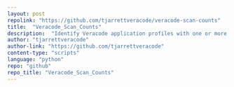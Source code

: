 ```yaml
---
layout: post
repolink: "https://github.com/tjarrettveracode/veracode-scan-counts"
title:  "Veracode_Scan_Counts"
description:  "Identify Veracode application profiles with one or more static scans in an incomplete state."
author: "tjarrettveracode"
author-link: "https://github.com/tjarrettveracode"
content-type: "scripts"
language: "python"
repo: "github"
repo_title: "Veracode_Scan_Counts"
---
```

